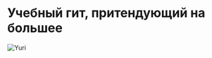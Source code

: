 # Учебный гит, притендующий на большее


![Yuri](https://sun9-82.userapi.com/impf/vZ2Cy47HOEpKvCKqtiaAPUzIHPH0tOUj8pvWNw/4glj2iAQ1-0.jpg?size=1399x2160&quality=96&sign=eb1ae0c1b020ecc18d0e2c6c768cce8c&type=album)
